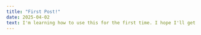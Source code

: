 ```yaml
---
title: "First Post!"
date: 2025-04-02
text: I'm learning how to use this for the first time. I hope I'll get more confident in my skills!
---
```

